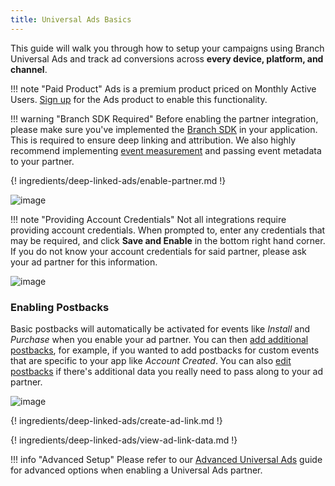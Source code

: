 ```yaml
---
title: Universal Ads Basics
---
```

This guide will walk you through how to setup your campaigns using Branch Universal Ads and track ad conversions across **every device, platform, and channel**.

!!! note "Paid Product"
    Ads is a premium product priced on Monthly Active Users. [Sign up](https://branch.io/universal-ads/) for the Ads product to enable this functionality.

!!! warning "Branch SDK Required"
    Before enabling the partner integration, please make sure you've implemented the [Branch SDK](/resources/native-sdks-and-plugins/) in your application.  This is required to ensure deep linking and attribution. We also highly recommend implementing [event measurement](/apps/v2event/#overview) and passing event metadata to your partner.

{! ingredients/deep-linked-ads/enable-partner.md !}

![image](/_assets/img/pages/deep-linked-ads/noname/noname-enable.png)

!!! note "Providing Account Credentials"
	Not all integrations require providing account credentials. When prompted to, enter any credentials that may be required, and click <notranslate>**Save and Enable**</notranslate> in the bottom right hand corner. If you do not know your account credentials for said partner, please ask your ad partner for this information.

![image](/_assets/img/pages/deep-linked-ads/noname/noname-credentials.png)

### Enabling Postbacks

Basic postbacks will automatically be activated for events like _Install_ and _Purchase_ when you enable your ad partner. You can then [add additional postbacks](#adding-more-postbacks), for example, if you wanted to add postbacks for custom events that are specific to your app like _Account Created_. You can also [edit postbacks](#advanced-editing-postbacks) if there's additional data you really need to pass along to your ad partner.

![image](/_assets/img/pages/deep-linked-ads/noname/noname-postbacks.png)

{! ingredients/deep-linked-ads/create-ad-link.md !}

{! ingredients/deep-linked-ads/view-ad-link-data.md !}

!!! info "Advanced Setup"
    Please refer to our [Advanced Universal Ads](/deep-linked-ads/branch-universal-ads-advanced/) guide for advanced options when enabling a Universal Ads partner.
